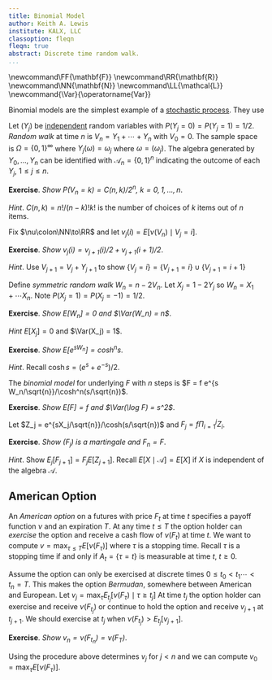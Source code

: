 ```yaml
---
title: Binomial Model
author: Keith A. Lewis
institute: KALX, LLC
classoption: fleqn
fleqn: true
abstract: Discrete time random walk.
...
```


\newcommand\FF{\mathbf{F}}
\newcommand\RR{\mathbf{R}}
\newcommand\NN{\mathbf{N}}
\newcommand\LL{\mathcal{L}}
\newcommand{\Var}{\operatorname{Var}}

Binomial models are the simplest example of a [stochastic process](sp.html).
They use 

Let $(Y_j)$ be [independent](ind.html) random variables with $P(Y_j = 0) = P(Y_j = 1) = 1/2$.
_Random walk_ at time $n$ is $V_n = Y_1 + \cdots + Y_n$ with $V_0 = 0$.
The sample space is $\Omega = \{0,1\}^\infty$ where $Y_j(\omega) = \omega_j$ where $\omega = (\omega_j)$.
The algebra generated by $Y_0, \ldots, Y_n$ can be identified with $\mathcal{A}_n = \{0,1\}^n$
indicating the outcome of each $Y_j$, $1\le j\le n$.

__Exercise__. _Show $P(V_n = k) = C(n,k)/2^n$, $k = 0, 1, \ldots, n$_.

_Hint_. $C(n,k) = n!/(n-k)!k!$ is the number of choices of $k$ items out of $n$ items.


Fix $\nu\colon\NN\to\RR$ and let $v_j(i) = E[\nu(V_n)\mid V_j = i]$.

__Exercise__. _Show $v_j(i) = v_{j+1}(i)/2 + v_{j+1}(i + 1)/2$_.

_Hint_. Use $V_{j + 1} = V_j + Y_{j+1}$ to show
$\{V_j = i\} = \{V_{j+1} = i\} \cup \{V_{j+1} = i + 1\}$



Define _symmetric random walk_ $W_n = n - 2V_n$. Let $X_j = 1 - 2Y_j$ so
$W_n = X_1 + \cdots X_n$. Note $P(X_j = 1) = P(X_j = -1) = 1/2$.

__Exercise__. _Show $E[W_n] = 0$ and $\Var(W_n) = n$_.

_Hint_ $E[X_j] = 0$ and $\Var(X_j) = 1$.


__Exercise__. _Show $E[e^{s W_n}] = \cosh^n s$_.

_Hint_. Recall $\cosh s = (e^s + e^{-s})/2$.


The _binomial model_ for underlying $F$ with $n$ steps is $F = f e^{s W_n/\sqrt{n}}/\cosh^n(s/\sqrt{n})$.

__Exercise__. _Show $E[F] = f$ and $\Var(\log F) = s^2$_.


Let $Z_j = e^{sX_j/\sqrt{n}}/\cosh(s/\sqrt{n})$ and $F_j = f\Pi_{i=1}^j Z_i$.

__Exercise__. _Show $(F_j)$ is a martingale and $F_n = F$_.

_Hint_. Show $E_j[F_{j+1}] = F_jE[Z_{j+1}]$. Recall $E[X\mid\mathcal{A}] = E[X]$
if $X$ is independent of the algebra $\mathcal{A}$.

## American Option

An _American option_ on a futures with price $F_t$ at time $t$ specifies
a payoff function $\nu$ and an expiration $T$.  At any time $t\le T$
the option holder can _exercise_ the option and receive a cash
flow of $\nu(F_t)$ at time $t$.
We want to compute $v = \max_{\tau\le T}E[\nu(F_\tau)]$ where $\tau$ is a stopping time.
Recall $\tau$ is a stopping time if and only if
$A_t = \{\tau = t\}$ is measurable at time $t$, $t\ge0$.

Assume the option can only be exercised at discrete times $0\le t_0 < t_1 \cdots < t_n = T$.
This makes the option _Bermudan_, somewhere between American and European.
Let $v_j = \max_\tau E_{t_j}[\nu(F_\tau)\mid \tau \ge t_j]$
At time $t_j$ the option holder can exercise and receive
$\nu(F_{t_j})$ or continue to hold the option and receive $v_{j+1}$ at $t_{j+1}$.
We should exercise at $t_j$ when $\nu(F_{t_j}) > E_{t_j}[v_{j+1}]$.

__Exercise__. _Show $v_n = \nu(F_{t_n}) = \nu(F_T)$_.


Using the procedure above determines $v_j$ for $j < n$
and we can compute $v_0 = \max_\tau E[\nu(F_\tau)]$.

